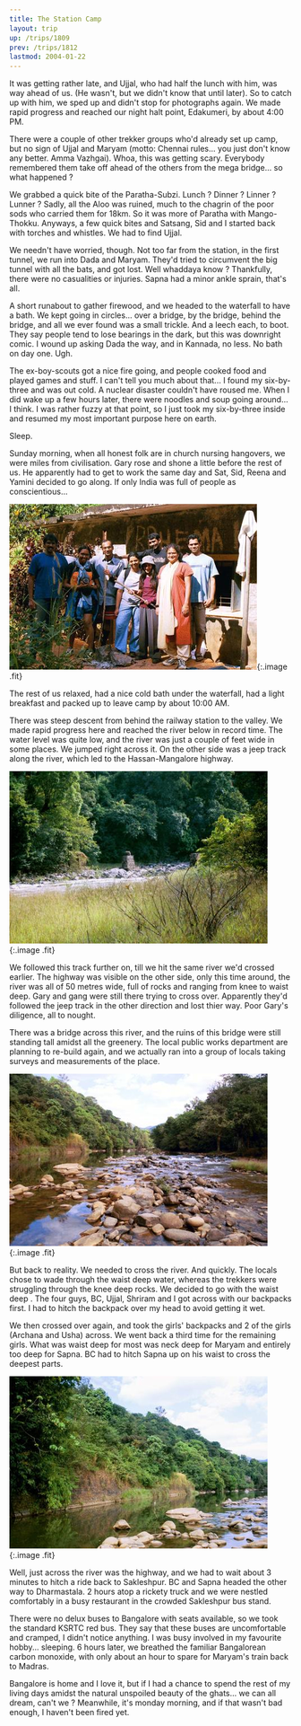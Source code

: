 ```yaml
---
title: The Station Camp
layout: trip
up: /trips/1809
prev: /trips/1812
lastmod: 2004-01-22
---
```


 It was getting rather late, and Ujjal, who had half the lunch with him, was way ahead of us. (He wasn't, but we didn't know that until later). So to catch up with him, we sped up and didn't stop for photographs again. We made rapid progress and reached our night halt point, Edakumeri, by about 4:00 PM.  

 There were a couple of other trekker groups who'd already set up camp, but no sign of Ujjal and Maryam (motto: Chennai rules... you just don't know any better. Amma Vazhgai). Whoa, this was getting scary. Everybody remembered them take off ahead of the others from the mega bridge... so what happened ?  

 We grabbed a quick bite of the Paratha-Subzi. Lunch ? Dinner ? Linner ? Lunner ? Sadly, all the Aloo was ruined, much to the chagrin of the poor sods who carried them for 18km. So it was more of Paratha with Mango-Thokku.  Anyways, a few quick bites and Satsang, Sid and I started back with torches and whistles. We had to find Ujjal.  

 We needn't have worried, though. Not too far from the station, in the first tunnel, we run into Dada and Maryam.  They'd tried to circumvent the big tunnel with all the bats, and got lost.  Well whaddaya know ? Thankfully, there were no casualities or injuries. Sapna had a minor ankle sprain, that's all.  

 A short runabout to gather firewood, and we headed to the waterfall to have a bath. We kept going in circles... over a bridge, by the bridge, behind the bridge, and all we ever found was a small trickle. And a leech each, to boot. They say people tend to lose bearings in the dark, but this was downright comic. I wound up asking Dada the way, and in Kannada, no less. No bath on day one. Ugh.  

 The ex-boy-scouts got a nice fire going, and people cooked food and played games and stuff. I can't tell you much about that... I found my six-by-three and was out cold. A nuclear disaster couldn't have roused me. When I did wake up a few hours later, there were noodles and soup going around... I think. I was rather fuzzy at that point, so I just took my six-by-three inside and resumed my most important  purpose here on earth.  

 Sleep.  

 Sunday morning, when all honest folk are in church nursing hangovers, we were miles from civilisation. Gary rose and shone a little before the rest of us. He apparently had to get to work the same day and Sat, Sid, Reena and Yamini decided to go along. If only India was full of people as conscientious...  

 ![Before we left camp](/images/trips/railway/31.jpg 'Before we left camp'){:.image .fit}
 
  


The rest of us relaxed, had a nice cold bath under the waterfall, had a light breakfast and packed up to leave camp by about 10:00 AM.   

 There was steep descent from behind the railway station to the valley. We made rapid progress here and reached the river below in record time. The water level was quite low, and the river was just a couple of feet wide in some places. We jumped right across it. On the other side was a jeep track along the river, which led to the Hassan-Mangalore highway.  

 ![The broken bridge](/images/trips/railway/33.jpg 'The broken bridge'){:.image .fit}
 
  


We followed this track further on, till we hit the same river we'd crossed earlier. The highway was visible on the other side, only this time around, the river was all of 50 metres wide, full of rocks and ranging from knee to waist deep. Gary and gang were still there trying to cross over. Apparently they'd followed the jeep track in the other direction and lost thier way. Poor Gary's diligence, all to nought.  

 There was a bridge across this river, and the ruins of this bridge were still standing tall amidst all the greenery. The local public works department are planning to re-build again, and we actually ran into a group of locals taking surveys and measurements of the place.  

 ![The rocky road](/images/trips/railway/32.jpg 'The rocky road'){:.image .fit}
 
  


But back to reality. We needed to cross the river. And quickly. The locals chose to wade through the waist deep water, whereas the trekkers were struggling through the knee deep rocks. We decided to go with the waist deep . The four guys, BC, Ujjal, Shriram and I got across with our backpacks first. I had to hitch the backpack over my head to avoid getting it wet.  

 We then crossed over again, and took the girls' backpacks and 2 of the girls (Archana and Usha) across. We went back a third time for the remaining girls. What was waist deep for most was neck deep for Maryam and entirely too deep for Sapna. BC had to hitch Sapna up on his waist to cross the deepest parts.  

 ![The deep road](/images/trips/railway/34.jpg 'The deep road'){:.image .fit}
 
  


Well, just across the river was the highway, and we had to wait about 3 minutes to hitch a ride back to Sakleshpur. BC and Sapna headed the other way to Dharmastala. 2 hours atop a rickety truck and we were nestled comfortably in a busy restaurant in the crowded Sakleshpur bus stand.  

 There were no delux buses to Bangalore with seats available, so we took the standard KSRTC red bus. They say that these buses are uncomfortable and cramped, I didn't notice anything. I was busy involved in my favourite hobby... sleeping. 6 hours later, we breathed the familiar Bangalorean carbon monoxide, with only about an hour to spare for Maryam's train back to Madras.  

 Bangalore is home and I love it, but if I had a chance to spend the rest of my living days amidst the natural unspoiled beauty of the ghats... we can all dream, can't we ? Meanwhile, it's monday morning, and if that wasn't bad enough, I haven't been fired yet. 


